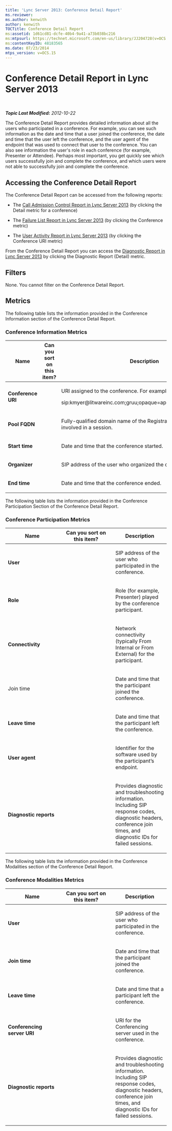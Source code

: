 ```yaml
---
title: 'Lync Server 2013: Conference Detail Report'
ms.reviewer: 
ms.author: kenwith
author: kenwith
TOCTitle: Conference Detail Report
ms:assetid: 1d61cd81-dcfe-40b4-9a41-a73b038bc216
ms:mtpsurl: https://technet.microsoft.com/en-us/library/JJ204728(v=OCS.15)
ms:contentKeyID: 48183565
ms.date: 07/23/2014
mtps_version: v=OCS.15
---
```


<div data-xmlns="http://www.w3.org/1999/xhtml">

<div class="topic" data-xmlns="http://www.w3.org/1999/xhtml" data-msxsl="urn:schemas-microsoft-com:xslt" data-cs="http://msdn.microsoft.com/en-us/">

<div data-asp="http://msdn2.microsoft.com/asp">

# Conference Detail Report in Lync Server 2013

</div>

<div id="mainSection">

<div id="mainBody">

<span> </span>

_**Topic Last Modified:** 2012-10-22_

The Conference Detail Report provides detailed information about all the users who participated in a conference. For example, you can see such information as the date and time that a user joined the conference, the date and time that the user left the conference, and the user agent of the endpoint that was used to connect that user to the conference. You can also see information the user's role in each conference (for example, Presenter or Attendee). Perhaps most important, you get quickly see which users successfully join and complete the conference, and which users were not able to successfully join and complete the conference.

<div>

## Accessing the Conference Detail Report

The Conference Detail Report can be accessed from the following reports:

  - The [Call Admission Control Report in Lync Server 2013](lync-server-2013-call-admission-control-report.md) (by clicking the Detail metric for a conference)

  - The [Failure List Report in Lync Server 2013](lync-server-2013-failure-list-report.md) (by clicking the Conference metric)

  - The [User Activity Report in Lync Server 2013](lync-server-2013-user-activity-report.md) (by clicking the Conference URI metric)

From the Conference Detail Report you can access the [Diagnostic Report in Lync Server 2013](lync-server-2013-diagnostic-report.md) by clicking the Diagnostic Report (Detail) metric.

</div>

<div>

## Filters

None. You cannot filter on the Conference Detail Report.

</div>

<div>

## Metrics

The following table lists the information provided in the Conference Information section of the Conference Detail Report.

### Conference Information Metrics

<table>
<colgroup>
<col style="width: 33%" />
<col style="width: 33%" />
<col style="width: 33%" />
</colgroup>
<thead>
<tr class="header">
<th>Name</th>
<th>Can you sort on this item?</th>
<th>Description</th>
</tr>
</thead>
<tbody>
<tr class="odd">
<td><p><strong>Conference URI</strong></p></td>
<td></td>
<td><p>URI assigned to the conference. For example:</p>
<p>sip:kmyer@litwareinc.com;gruu;opaque=app:conf:focus:id:drg2y8v4</p></td>
</tr>
<tr class="even">
<td><p><strong>Pool FQDN</strong></p></td>
<td></td>
<td><p>Fully-qualified domain name of the Registrar pool or Edge Server involved in a session.</p></td>
</tr>
<tr class="odd">
<td><p><strong>Start time</strong></p></td>
<td></td>
<td><p>Date and time that the conference started.</p></td>
</tr>
<tr class="even">
<td><p><strong>Organizer</strong></p></td>
<td></td>
<td><p>SIP address of the user who organized the conference.</p></td>
</tr>
<tr class="odd">
<td><p><strong>End time</strong></p></td>
<td></td>
<td><p>Date and time that the conference ended.</p></td>
</tr>
</tbody>
</table>


The following table lists the information provided in the Conference Participation Section of the Conference Detail Report.

### Conference Participation Metrics

<table>
<colgroup>
<col style="width: 33%" />
<col style="width: 33%" />
<col style="width: 33%" />
</colgroup>
<thead>
<tr class="header">
<th>Name</th>
<th>Can you sort on this item?</th>
<th>Description</th>
</tr>
</thead>
<tbody>
<tr class="odd">
<td><p><strong>User</strong></p></td>
<td></td>
<td><p>SIP address of the user who participated in the conference.</p></td>
</tr>
<tr class="even">
<td><p><strong>Role</strong></p></td>
<td></td>
<td><p>Role (for example, Presenter) played by the conference participant.</p></td>
</tr>
<tr class="odd">
<td><p><strong>Connectivity</strong></p></td>
<td></td>
<td><p>Network connectivity (typically From Internal or From External) for the participant.</p></td>
</tr>
<tr class="even">
<td><p>Join time</p></td>
<td></td>
<td><p>Date and time that the participant joined the conference.</p></td>
</tr>
<tr class="odd">
<td><p><strong>Leave time</strong></p></td>
<td></td>
<td><p>Date and time that the participant left the conference.</p></td>
</tr>
<tr class="even">
<td><p><strong>User agent</strong></p></td>
<td></td>
<td><p>Identifier for the software used by the participant’s endpoint.</p></td>
</tr>
<tr class="odd">
<td><p><strong>Diagnostic reports</strong></p></td>
<td></td>
<td><p>Provides diagnostic and troubleshooting information. Including SIP response codes, diagnostic headers, conference join times, and diagnostic IDs for failed sessions.</p></td>
</tr>
</tbody>
</table>


The following table lists the information provided in the Conference Modalities section of the Conference Detail Report.

### Conference Modalities Metrics

<table>
<colgroup>
<col style="width: 33%" />
<col style="width: 33%" />
<col style="width: 33%" />
</colgroup>
<thead>
<tr class="header">
<th>Name</th>
<th>Can you sort on this item?</th>
<th>Description</th>
</tr>
</thead>
<tbody>
<tr class="odd">
<td><p><strong>User</strong></p></td>
<td></td>
<td><p>SIP address of the user who participated in the conference.</p></td>
</tr>
<tr class="even">
<td><p><strong>Join time</strong></p></td>
<td></td>
<td><p>Date and time that the participant joined the conference.</p></td>
</tr>
<tr class="odd">
<td><p><strong>Leave time</strong></p></td>
<td></td>
<td><p>Date and time that a participant left the conference.</p></td>
</tr>
<tr class="even">
<td><p><strong>Conferencing server URI</strong></p></td>
<td></td>
<td><p>URI for the Conferencing server used in the conference.</p></td>
</tr>
<tr class="odd">
<td><p><strong>Diagnostic reports</strong></p></td>
<td></td>
<td><p>Provides diagnostic and troubleshooting information. Including SIP response codes, diagnostic headers, conference join times, and diagnostic IDs for failed sessions.</p></td>
</tr>
</tbody>
</table>


</div>

</div>

<span> </span>

</div>

</div>

</div>

